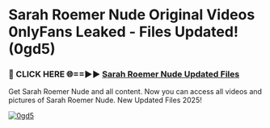 # Sarah Roemer Nude Original Videos 0nlyFans Leaked - Files Updated! (0gd5)

<h3>🔴 CLICK HERE 🌐==►► <a href="https://tinyurl.com/yrmya6cz" rel="nofollow">Sarah Roemer Nude Updated Files</a></h3>

Get Sarah Roemer Nude and all content. Now you can access all videos and pictures of Sarah Roemer Nude. New Updated Files 2025!

[![0gd5](https://i.imgur.com/FMdXYCs.gif)](https://tinyurl.com/yrmya6cz)
